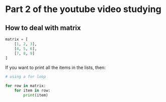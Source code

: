 # Part 2 of the youtube video studying

## How to deal with matrix

```py
matrix = [
    [1, 2, 3],
    [4, 5, 6],
    [7, 8, 9]
]
```

If you want to print all the items in the lists, then:

```py
# using a for loop

for row in matrix:
    for item in row:
        print(item)
```
